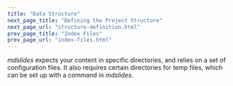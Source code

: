 ```yaml
---
title: "Data Structure"
next_page_title: "Defining the Project Structure"
next_page_url: "structure-definition.html"
prev_page_title: "Index Files"
prev_page_url: "index-files.html"
---
```



_mdslides_ expects your content in specific directories, and relies on a set of configuration files. It also requires certain directories for temp files, which can be set up with a command in _mdslides_.


